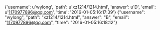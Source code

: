 {'username': u'wylong', 'path': u'xz1214/1214.html', 'answer': u'D', 'email': u'1170977896@qq.com', 'time': '2016-01-05:16:17:39'}
{"username": "wylong", "path": "xz1214/1214.html", "answer": "B", "email": "1170977896@qq.com", "time": "2016-01-05:16:18:12"}